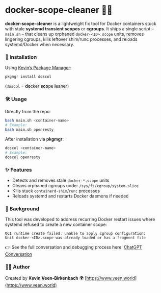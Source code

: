 # docker-scope-cleaner 🐳🧹

**docker-scope-cleaner** is a lightweight fix tool for Docker containers stuck with stale **systemd transient scopes** or **cgroups**.
It ships a single script – `main.sh` – that cleans up orphaned `docker-<ID>.scope` units, removes lingering cgroups, kills leftover shim/runc processes, and reloads systemd/Docker when necessary.

### 🚀 Installation

Using [Kevin’s Package Manager](https://github.com/kevinveenbirkenbach/pkgmgr):

```bash
pkgmgr install doscol
```

(`doscol` = **do**cker **sco**pe **l**eaner)

### 🛠 Usage

Directly from the repo:

```bash
bash main.sh <container-name>
# Example:
bash main.sh openresty
```

After installation via **pkgmgr**:

```bash
doscol <container-name>
# Example:
doscol openresty
```

### ✨ Features

* Detects and removes stale `docker-*.scope` units
* Cleans orphaned cgroups under `/sys/fs/cgroup/system.slice`
* Kills stuck `containerd-shim`/`runc` processes
* Reloads systemd and restarts Docker daemons if needed

### 📖 Background

This tool was developed to address recurring Docker restart issues where systemd refused to create a new container scope:

```
OCI runtime create failed: unable to apply cgroup configuration:
Unit docker-<ID>.scope was already loaded or has a fragment file
```

👉 See the full conversation and debugging process here: [ChatGPT Conversation]([https://chat.openai.com/share/6c7b1632-23c4-4c26-91b3-77c73ad7a8a7](https://chatgpt.com/share/68a5e136-8068-800f-ae53-1e166897fe10))

### 👨‍💻 Author

Created by **Kevin Veen-Birkenbach**
🌍 [https://www.veen.world](https://www.veen.world)

